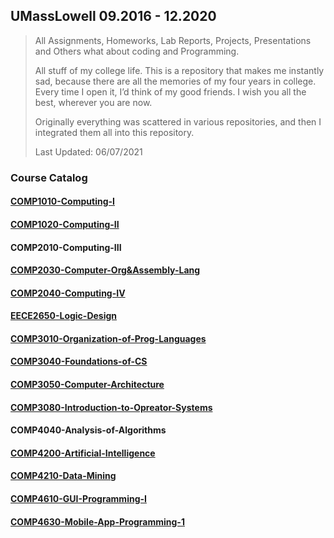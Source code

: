 ## UMassLowell 09.2016 - 12.2020

> All Assignments, Homeworks, Lab Reports, Projects, Presentations and Others what about coding and Programming.
>
> All stuff of my college life. This is a repository that makes me instantly sad, because there are all the memories of my four years in college. Every time I open it, I’d think of my good friends. I wish you all the best, wherever you are now.
>
> Originally everything was scattered in various repositories, and then I integrated them all into this repository.
>
> Last Updated: 06/07/2021

### Course Catalog

#### [COMP1010-Computing-I](https://github.com/ErdunE/UMassLowell-MyCollege/tree/main/COMP1010-Computing-I)

#### [COMP1020-Computing-II](https://github.com/ErdunE/UMassLowell-MyCollege/tree/main/COMP1020-Computing-II)

#### COMP2010-Computing-III

#### [COMP2030-Computer-Org&Assembly-Lang](https://github.com/ErdunE/UMassLowell-MyCollege/tree/main/COMP2030-Computer-Org%26Assembly-Lang)

#### [COMP2040-Computing-IV](https://github.com/ErdunE/UMassLowell-MyCollege/tree/main/COMP2040-Computing-IV)

#### [EECE2650-Logic-Design](https://github.com/ErdunE/UMassLowell-MyCollege/tree/main/EECE2650-Logic-Design)

#### [COMP3010-Organization-of-Prog-Languages](https://github.com/ErdunE/UMassLowell-MyCollege/tree/main/COMP3010-Organization-of-Prog-Languages)

#### [COMP3040-Foundations-of-CS](https://github.com/ErdunE/UMassLowell-MyCollege/tree/main/COMP3040-Foundations-of-CS)

#### [COMP3050-Computer-Architecture](https://github.com/ErdunE/UMassLowell-MyCollege/tree/main/COMP3050-Computer-Architecture)

#### [COMP3080-Introduction-to-Opreator-Systems](https://github.com/ErdunE/UMassLowell-MyCollege/tree/main/COMP3080-Introduction-to-Opreator-Systems)

#### COMP4040-Analysis-of-Algorithms

#### [COMP4200-Artificial-Intelligence](https://github.com/ErdunE/UMassLowell-MyCollege/tree/main/COMP4200-Artificial-Intelligence)

#### [COMP4210-Data-Mining](https://github.com/ErdunE/UMassLowell-MyCollege/tree/main/COMP4210-Data-Mining)

#### [COMP4610-GUI-Programming-I](https://github.com/ErdunE/UMassLowell-MyCollege/tree/main/COMP4610-GUI-Programming-I)

#### [COMP4630-Mobile-App-Programming-1](https://github.com/ErdunE/UMassLowell-MyCollege/tree/main/COMP4630-Mobile-App-Programming-1)



